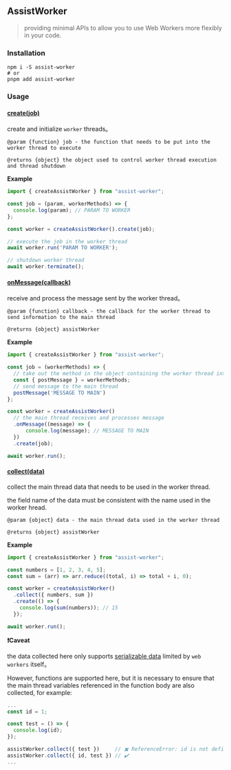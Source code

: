 ## AssistWorker

> providing minimal APIs to allow you to use Web Workers more flexibly in your code.

### Installation

```shell
npm i -S assist-worker
# or
pnpm add assist-worker
```

### Usage

#### [create(job)](https://github.com/huanjinliu/assist-worker#assist-worker)

create and initialize `worker` threads。

`@param {function} job - the function that needs to be put into the worker thread to execute`

`@returns {object} the object used to control worker thread execution and thread shutdown`

**Example**

```js
import { createAssistWorker } from "assist-worker";

const job = (param, workerMethods) => {
  console.log(param); // PARAM TO WORKER
};

const worker = createAssistWorker().create(job);

// execute the job in the worker thread
await worker.run('PARAM TO WORKER');

// shutdown worker thread
await worker.terminate();
```

#### [onMessage(callback)](https://github.com/huanjinliu/assist-worker#assist-worker)

receive and process the message sent by the worker thread。

`@param {function} callback - the callback for the worker thread to send information to the main thread`

`@returns {object} assistWorker`

**Example**

```js
import { createAssistWorker } from "assist-worker";

const job = (workerMethods) => {
  // take out the method in the object containing the worker thread internal control method
  const { postMessage } = workerMethods;
  // send message to the main thread
  postMessage('MESSAGE TO MAIN')
};

const worker = createAssistWorker()
  // the main thread receives and processes message
  .onMessage((message) => {
      console.log(message); // MESSAGE TO MAIN
  })
  .create(job);

await worker.run();
```

#### [collect(data)](https://github.com/huanjinliu/assist-worker#assist-worker)

collect the main thread data that needs to be used in the worker thread. 

the field name of the data must be consistent with the name used in the worker hread.

`@param {object} data - the main thread data used in the worker thread`

`@returns {object} assistWorker`

**Example**

```js
import { createAssistWorker } from "assist-worker";

const numbers = [1, 2, 3, 4, 5];
const sum = (arr) => arr.reduce((total, i) => total + i, 0);

const worker = createAssistWorker()
  .collect({ numbers, sum })
  .create(() => {
    console.log(sum(numbers)); // 15
  });

await worker.run();
```

**❗Caveat**

the data collected here only supports [serializable data](https://developer.mozilla.org/zh-CN/docs/Web/API/Web_Workers_API/Structured_clone_algorithm) limited by `web workers` itself。

However, functions are supported here, but it is necessary to ensure that the main thread variables referenced in the function body are also collected, for example:

```js
...
const id = 1;

const test = () => {
  console.log(id);
});

assistWorker.collect({ test })     // ✖️ ReferenceError: id is not defined
assistWorker.collect({ id, test }) // ✔️
...
```
